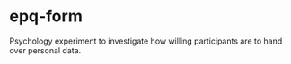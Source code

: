 # epq-form
Psychology experiment to investigate how willing participants are to hand over personal data.
